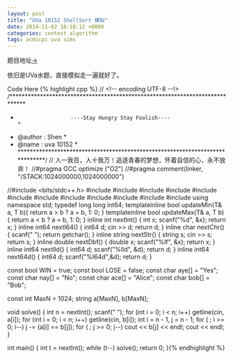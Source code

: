 ```yaml
---
layout: post
title: "UVa 10152 ShellSort 模拟"
date: 2014-11-02 18:18:12 +0800
categories: contest algorithm
tags: acmicpc uva sims
---
```

题目地址<a title="UVa 10152" href="http://uva.onlinejudge.org/index.php?option=com_onlinejudge&Itemid=8&category=103&page=show_problem&problem=1093" target="_blank">-></a>

依旧是UVa水题，直接模拟走一遍就好了。

Code Here
{% highlight cpp %}
// <!-- encoding UTF-8 --!>
/*****************************************************************************
*                      ----Stay Hungry Stay Foolish----                      *
*    @author    :   Shen                                                     *
*    @name      :   uva 10152                                                *
*****************************************************************************/
// 人一我百，人十我万！追逐青春的梦想，怀着自信的心，永不放弃！
//#pragma GCC optimize ("O2")
//#pragma comment(linker, "/STACK:1024000000,1024000000")

//#include <bits/stdc++.h>
#include <map>
#include <list>
#include <queue>
#include <stack>
#include <cmath>
#include <vector>
#include <string>
#include <cstdio>
#include <cstring>
#include <cstdlib>
#include <iostream>
#include <algorithm>
using namespace std;
typedef long long int64;
template<class T>inline bool updateMin(T& a, T b){ return a > b ? a = b, 1: 0; }
template<class T>inline bool updateMax(T& a, T b){ return a < b ? a = b, 1: 0; }
inline int    nextInt() { int x; scanf("%d", &x); return x; }
inline int64  nextI64() { int64  d; cin >> d; return d; }
inline char   nextChr() { scanf(" "); return getchar(); }
inline string nextStr() { string s; cin >> s; return s; }
inline double nextDbf() { double x; scanf("%lf", &x); return x; }
inline int64  nextlld() { int64 d; scanf("%lld", &d); return d; }
inline int64  next64d() { int64 d; scanf("%I64d",&d); return d; }

const bool WIN  = true;
const bool LOSE = false;
const char aye[] = "Yes";
const char nay[] = "No";
const char ace[] = "Alice";
const char bob[] = "Bob";

const int MaxN = 1024;
string a[MaxN], b[MaxN];

void solve()
{
    int n = nextInt(); scanf(" ");
    for (int i = 0; i < n; i++) getline(cin, a[i]);
    for (int i = 0; i < n; i++) getline(cin, b[i]);
    int i = n - 1, j = n - 1;
    for ( ; i >= 0; i--) j -= (a[i] == b[j]);
    for ( ; j >= 0; j--) cout << b[j] << endl;
    cout << endl;
}

int main()
{
    int t = nextInt();
    while (t--) solve();
    return 0;
}{% endhighlight %}

